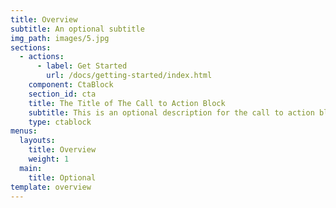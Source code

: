 ```yaml
---
title: Overview
subtitle: An optional subtitle
img_path: images/5.jpg
sections:
  - actions:
      - label: Get Started
        url: /docs/getting-started/index.html
    component: CtaBlock
    section_id: cta
    title: The Title of The Call to Action Block
    subtitle: This is an optional description for the call to action block.
    type: ctablock
menus:
  layouts:
    title: Overview
    weight: 1
  main:
    title: Optional
template: overview
---
```



